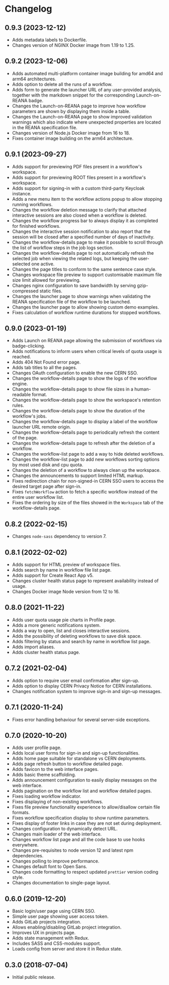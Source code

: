 # Changelog

## 0.9.3 (2023-12-12)

- Adds metadata labels to Dockerfile.
- Changes version of NGINX Docker image from 1.19 to 1.25.

## 0.9.2 (2023-12-06)

- Adds automated multi-platform container image building for amd64 and arm64 architectures.
- Adds option to delete all the runs of a workflow.
- Adds form to generate the launcher URL of any user-provided analysis, together with the markdown snippet for the corresponding Launch-on-REANA badge.
- Changes the Launch-on-REANA page to improve how workflow parameters are shown by displaying them inside a table.
- Changes the Launch-on-REANA page to show improved validation warnings which also indicate where unexpected properties are located in the REANA specification file.
- Changes version of Node.js Docker image from 16 to 18.
- Fixes container image building on the arm64 architecture.

## 0.9.1 (2023-09-27)

- Adds support for previewing PDF files present in a workflow's workspace.
- Adds support for previewing ROOT files present in a workflow's workspace.
- Adds support for signing-in with a custom third-party Keycloak instance.
- Adds a new menu item to the workflow actions popup to allow stopping running workflows.
- Changes the workflow deletion message to clarify that attached interactive sessions are also closed when a workflow is deleted.
- Changes the workflow progress bar to always display it as completed for finished workflows.
- Changes the interactive session notification to also report that the session will be closed after a specified number of days of inactivity.
- Changes the workflow-details page to make it possible to scroll through the list of workflow steps in the job logs section.
- Changes the workflow-details page to not automatically refresh the selected job when viewing the related logs, but keeping the user-selected one active.
- Changes the page titles to conform to the same sentence case style.
- Changes workspace file preview to support customisable maximum file size limit allowed for previewing.
- Changes nginx configuration to save bandwidth by serving gzip-compressed static files.
- Changes the launcher page to show warnings when validating the REANA specification file of the workflow to be launched.
- Changes the launcher page to allow showing custom demo examples.
- Fixes calculation of workflow runtime durations for stopped workflows.

## 0.9.0 (2023-01-19)

- Adds Launch on REANA page allowing the submission of workflows via badge-clicking.
- Adds notifications to inform users when critical levels of quota usage is reached.
- Adds 404 Not Found error page.
- Adds tab titles to all the pages.
- Changes OAuth configuration to enable the new CERN SSO.
- Changes the workflow-details page to show the logs of the workflow engine.
- Changes the workflow-details page to show file sizes in a human-readable format.
- Changes the workflow-details page to show the workspace's retention rules.
- Changes the workflow-details page to show the duration of the workflow's jobs.
- Changes the workflow-details page to display a label of the workflow launcher URL remote origin.
- Changes the workflow-details page to periodically refresh the content of the page.
- Changes the workflow-details page to refresh after the deletion of a workflow.
- Changes the workflow-list page to add a way to hide deleted workflows.
- Changes the workflow-list page to add new workflows sorting options by most used disk and cpu quota.
- Changes the deletion of a workflow to always clean up the workspace.
- Changes the announcements to support limited HTML markup.
- Fixes redirection chain for non-signed-in CERN SSO users to access the desired target page after sign-in.
- Fixes `fetchWorkflow` action to fetch a specific workflow instead of the entire user workflow list.
- Fixes the ordering by size of the files showed in the `Workspace` tab of the workflow-details page.

## 0.8.2 (2022-02-15)

- Changes `node-sass` dependency to version 7.

## 0.8.1 (2022-02-02)

- Adds support for HTML preview of workspace files.
- Adds search by name in workflow file list page.
- Adds support for Create React App v5.
- Changes cluster health status page to represent availability instead of usage.
- Changes Docker image Node version from 12 to 16.

## 0.8.0 (2021-11-22)

- Adds user quota usage pie charts in Profile page.
- Adds a more generic notifications system.
- Adds a way to open, list and closes interactive sessions.
- Adds the possibility of deleting workflows to save disk space.
- Adds filtering by status and search by name in workflow list page.
- Adds import aliases.
- Adds cluster health status page.

## 0.7.2 (2021-02-04)

- Adds option to require user email confirmation after sign-up.
- Adds option to display CERN Privacy Notice for CERN installations.
- Changes notification system to improve sign-in and sign-up messages.

## 0.7.1 (2020-11-24)

- Fixes error handling behaviour for several server-side exceptions.

## 0.7.0 (2020-10-20)

- Adds user profile page.
- Adds local user forms for sign-in and sign-up functionalities.
- Adds home page suitable for standalone vs CERN deployments.
- Adds page refresh button to workflow detailed page.
- Adds favicon to the web interface pages.
- Adds basic theme scaffolding.
- Adds announcement configuration to easily display messages on the web interface.
- Adds pagination on the workflow list and workflow detailed pages.
- Fixes loading workflow indicator.
- Fixes displaying of non-existing workflows.
- Fixes file preview functionality experience to allow/disallow certain file formats.
- Fixes workflow specification display to show runtime parameters.
- Fixes display of footer links in case they are not set during deployment.
- Changes configuration to dynamically detect URL.
- Changes main loader of the web interface.
- Changes workflow list page and all the code base to use hooks everywhere.
- Changes pre-requisites to node version 12 and latest npm dependencies.
- Changes polling to improve performance.
- Changes default font to Open Sans.
- Changes code formatting to respect updated `prettier` version coding style.
- Changes documentation to single-page layout.

## 0.6.0 (2019-12-20)

- Basic login/user page using CERN SSO.
- Simple user page showing user access token.
- Adds GitLab projects integration.
- Allows enabling/disabling GitLab project integration.
- Improves UX in projects page.
- Adds state management with Redux.
- Includes SASS and CSS-modules support.
- Loads config from server and store it in Redux state.

## 0.3.0 (2018-07-04)

- Initial public release.

